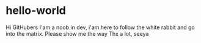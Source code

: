 # hello-world
Hi GitHubers
I'am a noob in dev, i'am here to follow the white rabbit and go into the matrix.
Please show me the way
Thx a lot, seeya
